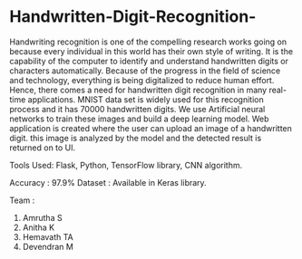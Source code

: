 # Handwritten-Digit-Recognition-
Handwriting recognition is one of the compelling research works going on because every individual in this world has their own style of writing.
It is the capability of the computer to identify and understand handwritten digits or characters automatically. Because of the progress in the field of science and technology, everything is being digitalized to reduce human effort. Hence, there comes a need for handwritten digit recognition in many real-time applications. MNIST data set is widely used for this recognition process and it has 70000 handwritten digits. We use Artificial neural networks to train these images and build a deep learning model. Web application is created where the user can upload an image of a handwritten digit. this image is analyzed by the model and the detected result is returned on to UI.

Tools Used:
Flask, Python, TensorFlow library, CNN algorithm.

Accuracy : 97.9%
Dataset : Available in Keras library.

Team :
1. Amrutha S
2. Anitha K
3. Hemavath TA
4. Devendran M

